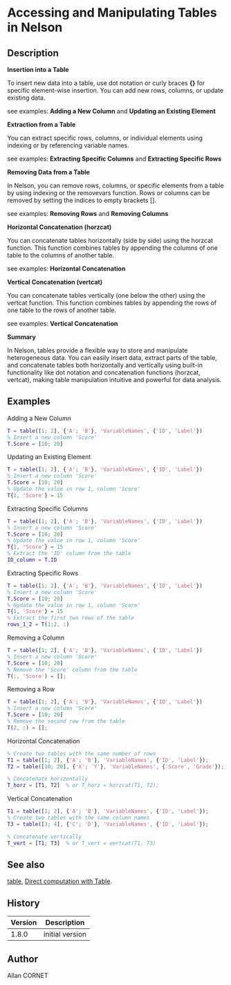 # Accessing and Manipulating Tables in Nelson

## Description

  <p>
    <b>Insertion into a Table</b>
  </p>
  <p>To insert new data into a table, use dot notation or curly braces <b>{}</b> for specific element-wise insertion. You can add new rows, columns, or update existing data.</p>
  <p>see examples: <b>Adding a New Column</b> and <b>Updating an Existing Element</b></p>
  <p/>
  <p>
    <b>Extraction from a Table</b>
  </p>
  <p>You can extract specific rows, columns, or individual elements using indexing or by referencing variable names.</p>
  <p>see examples: <b>Extracting Specific Columns</b> and <b>Extracting Specific Rows</b></p>
  <p/>
  <p>
    <b>Removing Data from a Table</b>
  </p>
  <p>In Nelson, you can remove rows, columns, or specific elements from a table by using indexing or the removevars function. Rows or columns can be removed by setting the indices to empty brackets [].</p>
  <p>see examples: <b>Removing Rows</b> and <b>Removing Columns</b></p>
  <p/>
  <p>
    <b>Horizontal Concatenation (horzcat)</b>
  </p>
  <p>You can concatenate tables horizontally (side by side) using the horzcat function. This function combines tables by appending the columns of one table to the columns of another table.</p>
  <p>see examples: <b>Horizontal Concatenation</b></p>
  <p/>
  <p>
    <b>Vertical Concatenation (vertcat)</b>
  </p>
  <p>You can concatenate tables vertically (one below the other) using the vertcat function. This function combines tables by appending the rows of one table to the rows of another table.</p>
  <p>see examples: <b>Vertical Concatenation</b></p>
  <p/>
  <p>
    <b>Summary</b>
  </p>
  <p>In Nelson, tables provide a flexible way to store and manipulate heterogeneous data. You can easily insert data, extract parts of the table, and concatenate tables both horizontally and vertically using built-in functionality like dot notation and concatenation functions (horzcat, vertcat), making table manipulation intuitive and powerful for data analysis.</p>

## Examples

Adding a New Column

```matlab
T = table([1; 2], {'A'; 'B'}, 'VariableNames', {'ID', 'Label'})
% Insert a new column 'Score'
T.Score = [10; 20]
```

Updating an Existing Element

```matlab
T = table([1; 2], {'A'; 'B'}, 'VariableNames', {'ID', 'Label'})
% Insert a new column 'Score'
T.Score = [10; 20]
% Update the value in row 1, column 'Score'
T{1, 'Score'} = 15
```

Extracting Specific Columns

```matlab
T = table([1; 2], {'A'; 'B'}, 'VariableNames', {'ID', 'Label'})
% Insert a new column 'Score'
T.Score = [10; 20]
% Update the value in row 1, column 'Score'
T{1, 'Score'} = 15
% Extract the 'ID' column from the table
ID_column = T.ID
```

Extracting Specific Rows

```matlab
T = table([1; 2], {'A'; 'B'}, 'VariableNames', {'ID', 'Label'})
% Insert a new column 'Score'
T.Score = [10; 20]
% Update the value in row 1, column 'Score'
T{1, 'Score'} = 15
% Extract the first two rows of the table
rows_1_2 = T(1:2, :)
```

Removing a Column

```matlab
T = table([1; 2], {'A'; 'B'}, 'VariableNames', {'ID', 'Label'})
% Insert a new column 'Score'
T.Score = [10; 20]
% Remove the 'Score' column from the table
T(:, 'Score') = [];
```

Removing a Row

```matlab
T = table([1; 2], {'A'; 'B'}, 'VariableNames', {'ID', 'Label'})
% Insert a new column 'Score'
T.Score = [10; 20]
% Remove the second row from the table
T(2, :) = [];
```

Horizontal Concatenation

```matlab
% Create two tables with the same number of rows
T1 = table([1; 2], {'A'; 'B'}, 'VariableNames', {'ID', 'Label'});
T2 = table([10; 20], {'X'; 'Y'}, 'VariableNames', {'Score', 'Grade'});

% Concatenate horizontally
T_horz = [T1, T2]  % or T_horz = horzcat(T1, T2);
```

Vertical Concatenation

```matlab
T1 = table([1; 2], {'A'; 'B'}, 'VariableNames', {'ID', 'Label'});
% Create two tables with the same column names
T3 = table([3; 4], {'C'; 'D'}, 'VariableNames', {'ID', 'Label'});

% Concatenate vertically
T_vert = [T1; T3]  % or T_vert = vertcat(T1, T3)
```

## See also

[table](table.md), [Direct computation with Table](2_direct_compution_with_table.md).

## History

| Version | Description     |
| ------- | --------------- |
| 1.8.0   | initial version |

## Author

Allan CORNET
